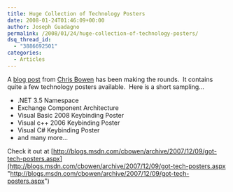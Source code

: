 ```yaml
---
title: Huge Collection of Technology Posters
date: 2008-01-24T01:46:09+00:00
author: Joseph Guadagno
permalink: /2008/01/24/huge-collection-of-technology-posters/
dsq_thread_id:
  - "3886692501"
categories:
  - Articles
---
```

A [blog post](http://blogs.msdn.com/cbowen/archive/2007/12/09/got-tech-posters.aspx) from [Chris Bowen](http://blogs.msdn.com/cbowen/default.aspx) has been making the rounds.  It contains quite a few technology posters available.  Here is a short sampling...

* .NET 3.5 Namespace
* Exchange Component Architecture
* Visual Basic 2008 Keybinding Poster
* Visual c++ 2006 Keybinding Poster
* Visual C# Keybinding Poster
* and many more...

Check it out at [http://blogs.msdn.com/cbowen/archive/2007/12/09/got-tech-posters.aspx](http://blogs.msdn.com/cbowen/archive/2007/12/09/got-tech-posters.aspx "http://blogs.msdn.com/cbowen/archive/2007/12/09/got-tech-posters.aspx")